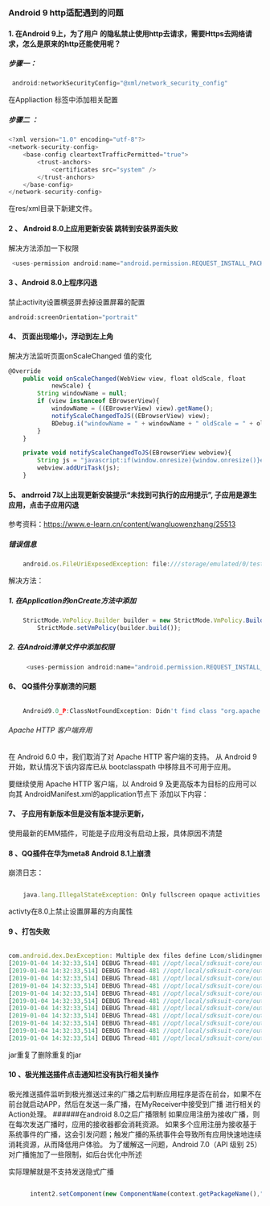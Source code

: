 ### Android  9  http适配遇到的问题


#### 1. 在Android 9上，为了用户 的隐私禁止使用http去请求，需要Https去网络请求，怎么是原来的http还能使用呢？

##### 步骤一：

``` javascript
 android:networkSecurityConfig="@xml/network_security_config"

```
在Appliaction 标签中添加相关配置


##### 步骤二 ：

``` javascript
<?xml version="1.0" encoding="utf-8"?>
<network-security-config>
    <base-config cleartextTrafficPermitted="true">
        <trust-anchors>
            <certificates src="system" />
        </trust-anchors>
    </base-config>
</network-security-config>

```

在res/xml目录下新建文件。


#### 2 、 Android 8.0上应用更新安装 跳转到安装界面失败
解决方法添加一下权限

``` javascript
 <uses-permission android:name="android.permission.REQUEST_INSTALL_PACKAGES" />
```

#### 3 、Android 8.0上程序闪退

禁止activity设置横竖屏去掉设置屏幕的配置

``` javascript
android:screenOrientation="portrait"
```

#### 4、 页面出现缩小，浮动到左上角
解决方法监听页面onScaleChanged 值的变化

``` javascript
@Override
    public void onScaleChanged(WebView view, float oldScale, float
            newScale) {
        String windowName = null;
        if (view instanceof EBrowserView){
            windowName = ((EBrowserView) view).getName();
            notifyScaleChangedToJS((EBrowserView) view);
            BDebug.i("windowName = " + windowName + " oldScale = " + oldScale + " newScale = " + newScale);
        }
    }

    private void notifyScaleChangedToJS(EBrowserView webview){
        String js = "javascript:if(window.onresize){window.onresize()}else{console.log('AppCanEngine-->notifyScaleChangedToJS else')}";
        webview.addUriTask(js);
    }
```

#### 5、 andrroid 7以上出现更新安装提示“未找到可执行的应用提示”, 子应用是源生应用，点击子应用闪退

参考资料：https://www.e-learn.cn/content/wangluowenzhang/25513

##### 错误信息

``` javascript
	android.os.FileUriExposedException: file:///storage/emulated/0/test.txt exposed beyond app through Intent.getData()
```

解决方法：
##### 1. 在Application的onCreate方法中添加

``` javascript
	StrictMode.VmPolicy.Builder builder = new StrictMode.VmPolicy.Builder();
        StrictMode.setVmPolicy(builder.build());
```
##### 2. 在Android清单文件中添加权限

``` javascript
	 <uses-permission android:name="android.permission.REQUEST_INSTALL_PACKAGES" />
```

#### 6、 QQ插件分享崩溃的问题


``` javascript

	Android9.0_P:ClassNotFoundException: Didn't find class "org.apache.http.conn.scheme.SchemeRegistry"
```
###### Apache HTTP 客户端弃用

在 Android 6.0 中，我们取消了对 Apache HTTP 客户端的支持。 从 Android 9 开始，默认情况下该内容库已从 bootclasspath 中移除且不可用于应用。

要继续使用 Apache HTTP 客户端，以 Android 9 及更高版本为目标的应用可以向其 AndroidManifest.xml的application节点下 添加以下内容：

<uses-library android:name="org.apache.http.legacy" android:required="false"/>


#### 7、 子应用有新版本但是没有版本提示更新，

使用最新的EMM插件，可能是子应用没有启动上报，具体原因不清楚

#### 8 、QQ插件在华为meta8 Android 8.1上崩溃

崩溃日志：

``` javascript

	java.lang.IllegalStateException: Only fullscreen opaque activities can request orientation

```
activty在8.0上禁止设置屏幕的方向属性


#### 9 、打包失败

``` javascript

com.android.dex.DexException: Multiple dex files define Lcom/slidingmenu/lib/CustomViewAbove;
[2019-01-04 14:32:33,514] DEBUG Thread-481 //opt/local/sdksuit-core/output/logs//aaabz10015-android -        [dx] 	at com.android.dx.merge.DexMerger.readSortableTypes(DexMerger.java:596)
[2019-01-04 14:32:33,514] DEBUG Thread-481 //opt/local/sdksuit-core/output/logs//aaabz10015-android -        [dx] 	at com.android.dx.merge.DexMerger.getSortedTypes(DexMerger.java:554)
[2019-01-04 14:32:33,514] DEBUG Thread-481 //opt/local/sdksuit-core/output/logs//aaabz10015-android -        [dx] 	at com.android.dx.merge.DexMerger.mergeClassDefs(DexMerger.java:535)
[2019-01-04 14:32:33,514] DEBUG Thread-481 //opt/local/sdksuit-core/output/logs//aaabz10015-android -        [dx] 	at com.android.dx.merge.DexMerger.mergeDexes(DexMerger.java:171)
[2019-01-04 14:32:33,514] DEBUG Thread-481 //opt/local/sdksuit-core/output/logs//aaabz10015-android -        [dx] 	at com.android.dx.merge.DexMerger.merge(DexMerger.java:189)
[2019-01-04 14:32:33,514] DEBUG Thread-481 //opt/local/sdksuit-core/output/logs//aaabz10015-android -        [dx] 	at com.android.dx.command.dexer.Main.mergeLibraryDexBuffers(Main.java:502)
[2019-01-04 14:32:33,514] DEBUG Thread-481 //opt/local/sdksuit-core/output/logs//aaabz10015-android -        [dx] 	at com.android.dx.command.dexer.Main.runMonoDex(Main.java:334)
[2019-01-04 14:32:33,514] DEBUG Thread-481 //opt/local/sdksuit-core/output/logs//aaabz10015-android -        [dx] 	at com.android.dx.command.dexer.Main.run(Main.java:277)
[2019-01-04 14:32:33,514] DEBUG Thread-481 //opt/local/sdksuit-core/output/logs//aaabz10015-android -        [dx] 	at com.android.dx.command.dexer.Main.main(Main.java:245)
[2019-01-04 14:32:33,514] DEBUG Thread-481 //opt/local/sdksuit-core/output/logs//aaabz10015-android -        [dx] 	at com.android.dx.command.Main.main(Main.java:106)
[2019-01-04 14:32:33,514] DEBUG Thread-481 //opt/local/sdksuit-core/output/logs//aaabz10015-android -        [dx] 

```

jar重复了删除重复的jar




#### 10 、极光推送插件点击通知栏没有执行相关操作

极光推送插件监听到极光推送过来的广播之后判断应用程序是否在前台，如果不在前台就启动APP，然后在发送一条广播，在MyReceiver中接受到广播
进行相关的Action处理。
######在android 8.0之后广播限制
如果应用注册为接收广播，则在每次发送广播时，应用的接收器都会消耗资源。 如果多个应用注册为接收基于系统事件的广播，这会引发问题；触发广播的系统事件会导致所有应用快速地连续消耗资源，从而降低用户体验。
为了缓解这一问题，Android 7.0（API 级别 25）对广播施加了一些限制，如后台优化中所述

实际理解就是不支持发送隐式广播


``` javascript

	  intent2.setComponent(new ComponentName(context.getPackageName(),"org.zywx.wbpalmstar.widgetone.uexjpush.receiver.MyReceiver"));

```
